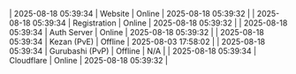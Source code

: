 | 2025-08-18 05:39:34 | Website | Online | 2025-08-18 05:39:32 |
| 2025-08-18 05:39:34 | Registration | Online | 2025-08-18 05:39:32 |
| 2025-08-18 05:39:34 | Auth Server | Online | 2025-08-18 05:39:32 |
| 2025-08-18 05:39:34 | Kezan (PvE) | Offline | 2025-08-03 17:58:02 |
| 2025-08-18 05:39:34 | Gurubashi (PvP) | Offline | N/A |
| 2025-08-18 05:39:34 | Cloudflare | Online | 2025-08-18 05:39:32 |
